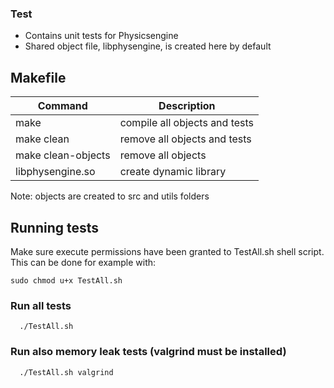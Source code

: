 ### Test
* Contains unit tests for Physicsengine
* Shared object file, libphysengine, is created here by default


## Makefile

Command | Description
--------|-------------
make                | compile all objects and tests
make clean          | remove all objects and tests
make clean-objects  | remove all objects
libphysengine.so    | create dynamic library

Note: objects are created to src and utils folders
## Running tests
Make sure execute permissions have been granted to TestAll.sh shell script. This can be done for example with:
```
sudo chmod u+x TestAll.sh
```


### Run all tests
```
  ./TestAll.sh

```

### Run also memory leak tests (valgrind must be installed)

```
  ./TestAll.sh valgrind
```
